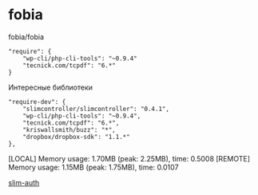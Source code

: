 fobia
=====

fobia/fobia

    "require": {
        "wp-cli/php-cli-tools": "~0.9.4"
        "tecnick.com/tcpdf": "6.*"
    }


Интересные библиотеки

    "require-dev": {
        "slimcontroller/slimcontroller": "0.4.1",
        "wp-cli/php-cli-tools": "~0.9.4",
        "tecnick.com/tcpdf": "6.*",
        "kriswallsmith/buzz": "*",
        "dropbox/dropbox-sdk": "1.1.*"
    },

[LOCAL]  Memory usage: 1.70MB (peak: 2.25MB), time: 0.5008
[REMOTE] Memory usage: 1.15MB (peak: 1.75MB), time: 0.0107

[slim-auth](https://github.com/jeremykendall/slim-auth)



